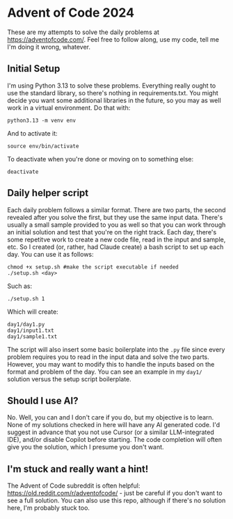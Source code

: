 # Advent of Code 2024

These are my attempts to solve the daily problems at https://adventofcode.com/. Feel free to follow along, use my code, tell me I'm doing it wrong, whatever.

## Initial Setup

I'm using Python 3.13 to solve these problems. Everything really ought to use the standard library, so there's nothing in requirements.txt. You might decide you want some additional libraries in the future, so you may as well work in a virtual environment. Do that with:

```
python3.13 -m venv env
```

And to activate it:

```
source env/bin/activate
```

To deactivate when you're done or moving on to something else:

```
deactivate
```

## Daily helper script

Each daily problem follows a similar format. There are two parts, the second revealed after you solve the first, but they use the same input data. There's usually a small sample provided to you as well so that you can work through an initial solution and test that you're on the right track. Each day, there's some repetitve work to create a new code file, read in the input and sample, etc. So I created (or, rather, had Claude create) a bash script to set up each day. You can use it as follows:

```
chmod +x setup.sh #make the script executable if needed
./setup.sh <day>
```

Such as:
```
./setup.sh 1
```

Which will create:
```
day1/day1.py
day1/input1.txt
day1/sample1.txt
```
The script will also insert some basic boilerplate into the `.py` file since every problem requires you to read in the input data and solve the two parts. However, you may want to modify this to handle the inputs based on the format and problem of the day. You can see an example in my `day1/` solution versus the setup script boilerplate.


## Should I use AI?

No. Well, you can and I don't care if you do, but my objective is to learn. None of my solutions checked in here will have any AI generated code. I'd suggest in advance that you not use Cursor (or a similar LLM-integrated IDE), and/or disable Copilot before starting. The code completion will often give you the solution, which I presume you don't want.

## I'm stuck and really want a hint!

The Advent of Code subreddit is often helpful: https://old.reddit.com/r/adventofcode/ - just be careful if you don't want to see a full solution. You can also use this repo, although if there's no solution here, I'm probably stuck too.
